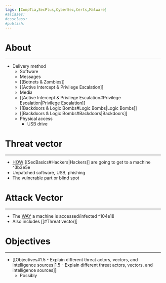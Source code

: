 ```yaml
---
tags: [CompTia,SecPlus,CyberSec,Certs,Malware]
#aliases:
#cssclass:
#publish:
---
```


# About
---
- Delivery method
   - Software
   - Messages
   - [[Botnets & Zombies]]
   - [[Active Intercept & Privilege Escalation]]
   - Media
   - [[Active Intercept & Privilege Escalation#Privilege Escalation|Privilege Escalation]]
   - [[Backdoors & Logic Bombs#Logic Bombs|Logic Bombs]]
   - [[Backdoors & Logic Bombs#Backdoors|Backdoors]]
   - Physical access
	   - USB drive

# Threat vector
---
- <u>HOW</u> [[SecBasics#Hackers|Hackers]] are going to get to a machine ^3b3e5e
- Unpatched software, USB, phishing
- The vulnerable part or blind spot

# Attack Vector
---
- The <u>WAY</u> a machine is accessed/infected ^104e18
- Also includes [[#Threat vector]]

# Objectives
---
- [[Objectives#1.5 - Explain different threat actors, vectors, and intelligence sources|1.5 - Explain different threat actors, vectors, and intelligence sources]]
	- Possibly